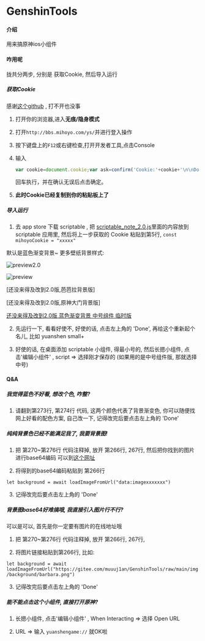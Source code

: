 # GenshinTools

#### 介绍
用来搞原神ios小组件

#### 咋用呢

拢共分两步, 分别是 获取Cookie, 然后导入运行

##### 获取Cookie

感谢[这个github](https://github.com/Womsxd/AutoMihoyoBBS/) , 打不开也没事

1. 打开你的浏览器,进入**无痕/隐身模式**

2. 打开`http://bbs.mihoyo.com/ys/`并进行登入操作

3. 按下键盘上的`F12`或右键检查,打开开发者工具,点击Console

4. 输入

   ```javascript
   var cookie=document.cookie;var ask=confirm('Cookie:'+cookie+'\n\nDo you want to copy the cookie to the clipboard?');if(ask==true){copy(cookie);msg=cookie}else{msg='Cancel'}
   ```

   回车执行，并在确认无误后点击确定。

5. **此时Cookie已经复制到你的粘贴板上了**

##### 导入运行

1. 去 app store 下载 scriptable , 把 [scriptable_note_2.0.js](https://gitee.com/muuuj1an/GenshinTools/raw/main/scriptable_note_2.0.js)里面的内容放到 scriptable 应用里, 然后将上一步获取的 Cookie 粘贴到第5行,  `` const mihoyoCookie = "xxxxx" ``

默认是蓝色渐变背景~ 更多壁纸背景样式:

![preview2.0](https://gitee.com/muuuj1an/GenshinTools/raw/main/img/preview2.0.jpg)

![preview](https://gitee.com/muuuj1an/GenshinTools/raw/main/img/preview.jpg)

[还没来得及改到2.0版,芭芭拉背景版]

[还没来得及改到2.0版,原神大门背景版]

[还没来得及改到2.0版,蓝色渐变背景 中号组件 临时版](https://gitee.com/muuuj1an/GenshinTools/raw/main/scriptable_note_medium.js)

2. 先运行一下, 看看好使不, 好使的话, 点击左上角的 'Done', 再给这个重新起个名儿, 比如 yuanshen small+

3. 好使的话, 在桌面添加 scriptable 小组件, 得最小号的, 然后长摁小组件, 点击'编辑小组件' , script => 选择刚才保存的 (如果用的是中号组件版, 那就选择中号)

#### Q&A

##### 我觉得蓝色不好看, 想改个色, 咋整?

1. 请翻到第273行, 第274行 代码, 这两个颜色代表了背景渐变色, 你可以随便找网上好看的配色方案, 自己改一下, 记得改完后要点击左上角的 'Done'

##### 纯纯背景色已经不能满足我了, 我要背景图!

1. 把 第270~第276行 代码注释掉, 放开 第266行, 267行, 然后把你找到的图片进行base64编码 可以到[这个网址](http://www.jsons.cn/img2base64/)

2. 将得到的base64编码粘贴到 第266行 

`` let background = await loadImageFromUrl("data:imagexxxxxxx") ``

3. 记得改完后要点击左上角的 'Done'

##### 背景图base64好难搞哦, 我直接引入图片行不行?

可以是可以, 首先是你一定要有图片的在线地址哦

1. 把 第270~第276行 代码注释掉, 放开 第266行, 267行, 

2. 将图片链接粘贴到第266行, 比如: 

`` let background = await loadImageFromUrl("https://gitee.com/muuuj1an/GenshinTools/raw/main/img/background/barbara.png") ``

3. 记得改完后要点击左上角的 'Done'

##### 能不能点击这个小组件, 直接打开原神?

1. 长摁小组件, 点击'编辑小组件' , When Interacting => 选择 Open URL

2. URL => 输入 `` yuanshengame:// `` 就OK啦

